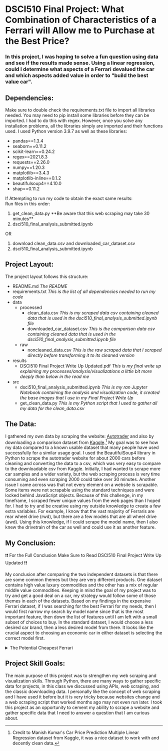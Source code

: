 # DSCI510 Final Project:  What Combination of Characteristics of a Ferrari will Allow me to Purchase at the Best Price?
### In this project, I was hoping to solve a fun question using data and see if the results made sense.  Using a linear regression, could I determine what aspects of a Ferrari devalued the car and which aspects added value in order to "build the best value car". 

## Dependencies:  
Make sure to double check the requirements.txt file to import all libraries needed.  You may need to pip install some libraries before they can be imported.  I had to do this with regex.  However, once you solve any installation problems, all the libraries simply are imported and their functions used.  I used Python version 3.9.7 as well as these libraries:
<ul>
  <li>pandas==1.3.4</li>
  <li>seaborn==0.11.2</li>
  <li>scikit-learn==0.24.2</li>
  <li>regex==2021.8.3</li>
  <li>requests==2.26.0</li>
  <li>numpy==1.20.3</li>
  <li>matplotlib==3.4.3</li>
  <li>matplotlib-inline==0.1.2</li>
  <li>beautifulsoup4==4.10.0</li>
  <li>shap==0.11.2</li>
</ul>  

  If Attempting to run my code to obtain the exact same results:  
  Run files in this order:  
  <ol>
    <li>get_clean_data.py **Be aware that this web scraping may take 30 minutes** </li>
    <li>dsci510_final_analysis_submitted.ipynb</li>
  </ol>
  OR
  <ol>
    <li>download clean_data.csv and downloaded_car_dataset.csv</li>
    <li>dsci510_final_analysis_submitted.ipynb</li>
  </ol>

## Project Layout:  
The project layout follows this structure:  
- README.md  *The README*
- requirements.txt  *This is the list of all dependencies needed to run my code*
- data
  - processed
    - clean_data.csv  *This is my scraped data csv containing cleaned data that is used in the dsci510_final_analysis_submitted.ipynb file*
    - downloaded_car_dataset.csv  *This is the comparison data csv containing cleaned data that is used in the dsci510_final_analysis_submitted.ipynb file*
  - raw
    - noncleaned_data.csv  *This is the raw scraped data that I scraped directly before transforming it to its cleaned version*
- results
  - DSCI510 Final Project Write Up Updated.pdf  *This is my final write up explaining my processes/analysis/visualizations a little bit more deeply than below in the read me*
- src
  - dsci510_final_analysis_submitted.ipynb  *This is my ran Jupyter Notebook containing the analysis and visualization code, it created the base images that I use in my Final Project Write Up* 
  - get_clean_data.py  *This is my Python script that I used to gather all my data for the clean_data.csv*


## The Data:
  I gathered my own data by scraping the website: [Autotrader](https://autotrader.com)  and also by downloading a comparison dataset from [Kaggle](https://www.kaggle.com/datasets/hellbuoy/car-price-prediction).[^1]  My goal was to see how my data compared to a known usable dataset that many people have used successfully for a similar usage goal.  I used the BeautifulSoup4 library in Python to scrape the autotrader website for about 2000 cars before cleaning and converting the data to a csv, which was very easy to compare to the downloadable csv from Kaggle.  Initially, I had wanted to scrape more car samples and a wider variety, but the web scraping process is very time consuming and even scraping 2000 could take over 30 minutes.  Another issue I came across was that not every element on a website is scrapable.  Some items were not scrapable using the standard techniques and were locked behind JavaScript objects.  Because of this challenge, in my timeframe, I scraped fewer unique values from the web pages than I hoped for. 
 I had to try and be creative using my outside knowledge to create a few extra variables.  For example, I know that the vast majority of Ferraris are rear wheel drive (rwd), but there are a few models that are all wheel drive (awd).  Using this knowledge, if I could scrape the model name, then I also knew the drivetrain of the car as well and could use it as another feature.   


## My Conclusion:
❗❗ For the Full Conclusion Make Sure to Read DSCI510 Final Project Write Up Updated ❗❗
  
  My conclusion after comparing the two independent datasets is that there are some common themes but they are very different products.  One dataset contains high value luxury commodities and the other has a mix of regular middle value commodities.  Keeping in mind the goal of my project was to try and get a good deal on a car, my strategy would follow some of those themes in each of the datasets.  Based on my findings in the expensive Ferrari dataset, if I was searching for the best Ferrari for my needs, then I would first narrow my search by model name since that is the most important feature, then down the list of features until I am left with a small subset of choices to buy.  In the standard dataset, I would choose a less desired car brand, then a less desired model from there.  It looks like the crucial aspect to choosing an economic car in either dataset is selecting the correct model first.
  <details>
  <summary>The Potential Cheapest Ferrari</summary>
    
<ul>
  <li>Ferrari California</li>  
  <li>Year as low as possible</li>  
  <li>Mileage as high as possible</li>  
  <li>Color</li>  
  <li>8-Speed Automatic Transmission</li>  
  <li>8-Cylinder Turbo Gas Engine</li>  
  <li>Bordeaux Leather Seats</li>  
  <li>Used</li>
  <li>Nero Exterior</li>
</ul>
  
</details>

## Project Skill Goals:
  The main purpose of this project was to strengthen my web scraping and visualization skills.  Through Python, there are many ways to gather specific data for projects, in this class we discussed using APIs, web scraping, and the classic downloading data.  I personally like the concept of web scraping and I have used it before but it is very tricky because websites change and a web scraping script that worked months ago may not even run later.  I took this project as an opportunity to cement my ability to scrape a website and gather specific data that I need to answer a question that I am curious about.  

[^1]: Credit to Manish Kumar's Car Price Prediction Multiple Linear Regression dataset from Kaggle, it was a nice dataset to work with and decently clean data.
